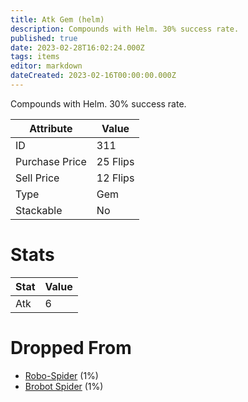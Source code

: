 ```yaml
---
title: Atk Gem (helm)
description: Compounds with Helm. 30% success rate.
published: true
date: 2023-02-28T16:02:24.000Z
tags: items
editor: markdown
dateCreated: 2023-02-16T00:00:00.000Z
---
```


Compounds with Helm. 30% success rate.

|Attribute|Value|
|-|-|
|ID|311|
|Purchase Price|25 Flips|
|Sell Price|12 Flips|
|Type|Gem|
|Stackable|No|

# Stats
|Stat|Value|
|-|-|
|Atk|6|

# Dropped From
 * [Robo-Spider](/monsters/robo-spider) (1%)
 * [Brobot Spider](/monsters/brobot-spider) (1%)
